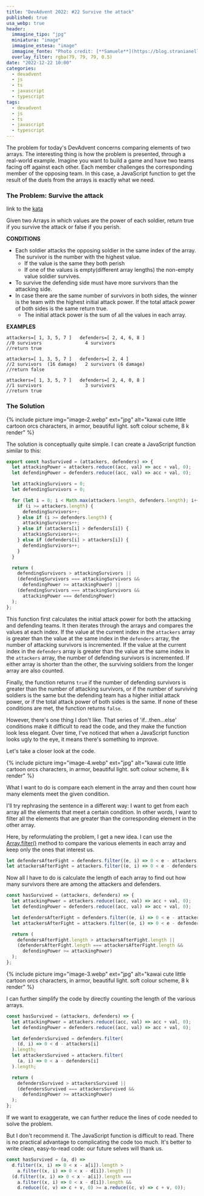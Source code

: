 ```yaml
---
title: "DevAdvent 2022: #22 Survive the attack"
published: true
usa_webp: true
header:
  immagine_tipo: "jpg"
  miniatura: "image"
  immagine_estesa: "image"
  immagine_fonte: "Photo credit: [**Samuele**](https://blog.stranianelli.com/)"
  overlay_filter: rgba(79, 79, 79, 0.5)
date: "2022-12-22 10:00"
categories:
  - devadvent
  - js
  - ts
  - javascript
  - typescript
tags:
  - devadvent
  - js
  - ts
  - javascript
  - typescript
---
```


The problem for today's DevAdvent concerns comparing elements of two arrays. The interesting thing is how the problem is presented, through a real-world example. Imagine you want to build a game and have two teams facing off against each other. Each member challenges the corresponding member of the opposing team. In this case, a JavaScript function to get the result of the duels from the arrays is exactly what we need.

### The Problem: Survive the attack

link to the [kata](https://www.codewars.com/kata/634d0f7c562caa0016debac5)

Given two Arrays in which values are the power of each soldier, return true if you survive the attack or false if you perish.

**CONDITIONS**

- Each soldier attacks the opposing soldier in the same index of the array. The survivor is the number with the highest value.
  - If the value is the same they both perish
  - If one of the values is empty(different array lengths) the non-empty value soldier survives.
- To survive the defending side must have more survivors than the attacking side.
- In case there are the same number of survivors in both sides, the winner is the team with the highest initial attack power. If the total attack power of both sides is the same return true.
  - The initial attack power is the sum of all the values in each array.

**EXAMPLES**

```
attackers=[ 1, 3, 5, 7 ]   defenders=[ 2, 4, 6, 8 ]
//0 survivors                4 survivors
//return true

attackers=[ 1, 3, 5, 7 ]   defenders=[ 2, 4 ]
//2 survivors  (16 damage)   2 survivors (6 damage)
//return false

attackers=[ 1, 3, 5, 7 ]   defenders=[ 2, 4, 0, 8 ]
//1 survivors                3 survivors
//return true
```

### The Solution

{% include picture img="image-2.webp" ext="jpg" alt="kawai cute little cartoon orcs characters, in armor, beautiful light. soft colour scheme, 8 k render" %}

The solution is conceptually quite simple. I can create a JavaScript function similar to this:

```js
export const hasSurvived = (attackers, defenders) => {
  let attackingPower = attackers.reduce((acc, val) => acc + val, 0);
  let defendingPower = defenders.reduce((acc, val) => acc + val, 0);

  let attackingSurvivors = 0;
  let defendingSurvivors = 0;

  for (let i = 0; i < Math.max(attackers.length, defenders.length); i++) {
    if (i >= attackers.length) {
      defendingSurvivors++;
    } else if (i >= defenders.length) {
      attackingSurvivors++;
    } else if (attackers[i] > defenders[i]) {
      attackingSurvivors++;
    } else if (defenders[i] > attackers[i]) {
      defendingSurvivors++;
    }
  }

  return (
    defendingSurvivors > attackingSurvivors ||
    (defendingSurvivors === attackingSurvivors &&
      defendingPower >= attackingPower) ||
    (defendingSurvivors === attackingSurvivors &&
      attackingPower === defendingPower)
  );
};
```

This function first calculates the initial attack power for both the attacking and defending teams. It then iterates through the arrays and compares the values at each index. If the value at the current index in the `attackers` array is greater than the value at the same index in the `defenders` array, the number of attacking survivors is incremented. If the value at the current index in the `defenders` array is greater than the value at the same index in the `attackers` array, the number of defending survivors is incremented. If either array is shorter than the other, the surviving soldiers from the longer array are also counted.

Finally, the function returns `true` if the number of defending survivors is greater than the number of attacking survivors, or if the number of surviving soldiers is the same but the defending team has a higher initial attack power, or if the total attack power of both sides is the same. If none of these conditions are met, the function returns `false`.

However, there's one thing I don't like. That series of 'if...then...else' conditions make it difficult to read the code, and they make the function look less elegant. Over time, I've noticed that when a JavaScript function looks ugly to the eye, it means there's something to improve.

Let's take a closer look at the code.

{% include picture img="image-4.webp" ext="jpg" alt="kawai cute little cartoon orcs characters, in armor, beautiful light. soft colour scheme, 8 k render" %}

What I want to do is compare each element in the array and then count how many elements meet the given condition.

I'll try rephrasing the sentence in a different way: I want to get from each array all the elements that meet a certain condition. In other words, I want to filter all the elements that are greater than the corresponding element in the other array.

Here, by reformulating the problem, I get a new idea. I can use the [Array.filter()](https://developer.mozilla.org/en-US/docs/Web/JavaScript/Reference/Global_Objects/Array/filter) method to compare the various elements in each array and keep only the ones that interest us.

```js
let defendersAfterFight = defenders.filter((e, i) => 0 < e - attackers[i]);
let attackersAfterFight = attackers.filter((e, i) => 0 < e - defenders[i]);
```

Now all I have to do is calculate the length of each array to find out how many survivors there are among the attackers and defenders.

```js
const hasSurvived = (attackers, defenders) => {
  let attackingPower = attackers.reduce((acc, val) => acc + val, 0);
  let defendingPower = defenders.reduce((acc, val) => acc + val, 0);

  let defendersAfterFight = defenders.filter((e, i) => 0 < e - attackers[i]);
  let attackersAfterFight = attackers.filter((e, i) => 0 < e - defenders[i]);

  return (
    defendersAfterFight.length > attackersAfterFight.length ||
    (defendersAfterFight.length === attackersAfterFight.length &&
      defendingPower >= attackingPower)
  );
};
```

{% include picture img="image-3.webp" ext="jpg" alt="kawai cute little cartoon orcs characters, in armor, beautiful light. soft colour scheme, 8 k render" %}

I can further simplify the code by directly counting the length of the various arrays.

```js
const hasSurvived = (attackers, defenders) => {
  let attackingPower = attackers.reduce((acc, val) => acc + val, 0);
  let defendingPower = defenders.reduce((acc, val) => acc + val, 0);

  let defendersSurvived = defenders.filter(
    (d, i) => 0 < d - attackers[i]
  ).length;
  let attackersSurvived = attackers.filter(
    (a, i) => 0 < a - defenders[i]
  ).length;

  return (
    defendersSurvived > attackersSurvived ||
    (defendersSurvived === attackersSurvived &&
      defendingPower >= attackingPower)
  );
};
```

If we want to exaggerate, we can further reduce the lines of code needed to solve the problem.

But I don't recommend it. The JavaScript function is difficult to read. There is no practical advantage to complicating the code too much. It's better to write clean, easy-to-read code: our future selves will thank us.

```js
const hasSurvived = (a, d) =>
  d.filter((x, i) => 0 < x - a[i]).length >
    a.filter((x, i) => 0 < x - d[i]).length ||
  (d.filter((x, i) => 0 < x - a[i]).length ===
    a.filter((x, i) => 0 < x - d[i]).length &&
    d.reduce((c, v) => c + v, 0) >= a.reduce((c, v) => c + v, 0));
```
